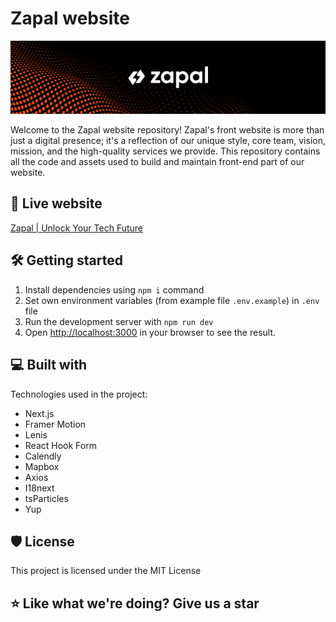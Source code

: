 # Zapal website

[![](/github-banner.jpg)](https://www.zapal.tech)

Welcome to the Zapal website repository! Zapal's front website is more than just a digital presence; it's a reflection
of our unique style, core team, vision, mission, and the high-quality services we provide. This repository contains all
the code and assets used to build and maintain front-end part of our website.

## 🚀 Live website

[Zapal | Unlock Your Tech Future](https://www.zapal.tech)

## 🛠️ Getting started

1. Install dependencies using `npm i` command
2. Set own environment variables (from example file `.env.example`) in `.env` file
3. Run the development server with `npm run dev`
4. Open [http://localhost:3000](http://localhost:3000) in your browser to see the result.

## 💻 Built with

Technologies used in the project:

- Next.js
- Framer Motion
- Lenis
- React Hook Form
- Calendly
- Mapbox
- Axios
- I18next
- tsParticles
- Yup

## 🛡️ License

This project is licensed under the MIT License

## ⭐ Like what we're doing? Give us a star
